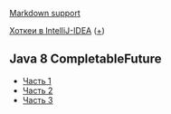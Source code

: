 [Markdown support](https://daringfireball.net/projects/markdown/syntax)

[Хоткеи в IntelliJ-IDEA](https://juja.com.ua/java/ide/intellij-idea-hotkeys) ([+](http://eax.me/intellij-idea-hotkeys))

Java 8 CompletableFuture
---

* [Часть 1](https://vertex-academy.com/tutorials/ru/java-8-completablefuture)
* [Часть 2](https://vertex-academy.com/tutorials/ru/java-8-completablefuture-part-2)
* [Часть 3](https://vertex-academy.com/tutorials/ru/java-8-completablefuture-chast-3)


